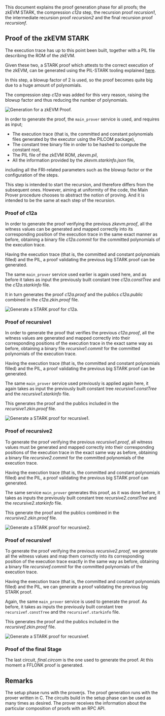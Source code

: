 This document explains the proof generation phase for all proofs; the zkEVM STARK, the compression _c12a_ step, the recursion proof _recursion1_, the intermediate recursion proof _recursion2_ and the final recursion proof _recursionf_.

## Proof of the zkEVM STARK

The execution trace has up to this point been built, together with a PIL file describing the ROM of the zkEVM. 

Given these two, a STARK proof which attests to the correct execution of the zkEVM, can be generated using the PIL-STARK tooling explained [here](../../../concepts/mfibonacci/pil-stark.md).

In this step, a blowup factor of 2 is used, so the proof becomes quite big due to a huge amount of polynomials.

The compression step _c12a_ was added for this very reason, raising the blowup factor and thus reducing the number of polynomials.

![Generation for a zkEVM Proof.](../../../../img/zkEVM/22prf-rec-generation-stark-proof-for-recursivef.png)

In order to generate the proof, the $\mathtt{main\_prover}$ service is used, and requires as input;

- The execution trace (that is, the committed and constant polynomials files generated by the executor using the PILCOM package),
- The constant tree binary file in order to be hashed to compute the constant root,
- The PIL file of the $\text{zkEVM ROM}$, _zkevm.pil_,
- All the information provided by the _zkevm.starkinfo.json_ file,

including all the FRI-related parameters such as the blowup factor or the configuration of the steps.

This step is intended to start the recursion, and therefore differs from the subsequent ones. However, aiming at uniformity of the code, the Main Prover procedure chooses to abstract the notion of proving. And it is intended to be the same at each step of the recursion.

### Proof of c12a

In order to generate the proof verifying the previous _zkevm.proof_, all the witness values can be generated and mapped correctly into its corresponding position of the execution trace in the same exact manner as before, obtaining a binary file _c12a.commit_ for the committed polynomials of the execution trace.

Having the execution trace (that is, the committed and constant polynomials filled) and the PIL, a proof validating the previous big STARK proof can be generated.

The same $\mathtt{main\_prover}$ service used earlier is again used here, and as before it takes as input the previously built constant tree _c12a.constTree_ and the _c12a.starkinfo_ file.

It in turn generates the proof _c12a.proof_ and the publics _c12a.public_ combined in the _c12a.zkin.proof_ file.

![Generate a STARK proof for c12a.](../../../../img/zkEVM/23prf-rec-generation-stark-proof-for-c12.png)

### Proof of recursive1

In order to generate the proof that verifies the previous _c12a.proof_, all the witness values are generated and mapped correctly into their corresponding positions of the execution trace in the exact same way as before, obtaining a binary file _recursive1.commit_ for the committed polynomials of the execution trace.

Having the execution trace (that is, the committed and constant polynomials filled) and the PIL, a proof validating the previous big STARK proof can be generated.

The same $\mathtt{main\_prover}$ service used previously is applied again here, it again takes as input the previously built constant tree _recursive1.constTree_ and the _recursive1.starkinfo_ file.

This generates the proof and the publics included in the _recursive1.zkin.proof_ file.

![Generate a STARK proof for recursive1.](../../../../img/zkEVM/24prf-rec-generation-stark-proof-for-recursive1.png)

### Proof of recursive2

To generate the proof verifying the previous _recursive1.proof_, all witness values must be generated and mapped correctly into their corresponding positions of the execution trace in the exact same way as before, obtaining a binary file _recursive2.commit_ for the committed polynomials of the execution trace.

Having the execution trace (that is, the committed and constant polynomials filled) and the PIL, a proof validating the previous big STARK proof can generated.

The same service $\mathtt{main\_prover}$ generates this proof, as it was done before, it takes as inputs the previously built constant tree _recursive2.constTree_ and the _recursive2.starkinfo_ file.

This generate the proof and the publics combined in the _recursive2.zkin.proof_ file.

![Generate a STARK proof for recursive2.](../../../../img/zkEVM/25prf-rec-generation-stark-proof-for-recursive2.png)

### Proof of recursivef

To generate the proof verifying the previous _recursive2.proof_, we generate all the witness values and map them correctly into its corresponding position of the execution trace exactly in the same way as before, obtaining a binary file _recursivef.commit_ for the committed polynomials of the execution trace.

Having the execution trace (that is, the committed and constant polynomials filled) and the PIL, we can generate a proof validating the previous big STARK proof.

Again, the same $\mathtt{main\_prover}$ service is used to generate the proof. As before, it takes as inputs the previously built constant tree $\mathtt{recursivef.constTree}$ and the $\mathtt{recursivef.starkinfo}$ file.

This generates the proof and the publics included in the _recursivef.zkin.proof_ file.

![Generate a STARK proof for recursivef.](../../../../img/zkEVM/26prf-rec-generation-zkevm-proof.png)

### Proof of the final Stage

The last circuit, _final.circom_ is the one used to generate the proof. At this moment a FFLONK proof is generated.

## Remarks

The setup phase runs with the proverjs. The proof generation runs with the prover written in $\text{C}$. The circuits build in the setup phase can be used as many times as desired. The prover receives the information about the particular composition of proofs with an $\text{RPC}$ $\text{API}$.
